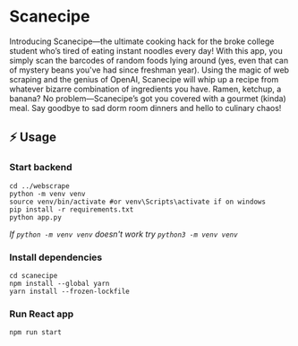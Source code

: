 # Scanecipe

Introducing Scanecipe—the ultimate cooking hack for the broke college student who’s tired of eating instant noodles every day! With this app, you simply scan the barcodes of random foods lying around (yes, even that can of mystery beans you've had since freshman year). Using the magic of web scraping and the genius of OpenAI, Scanecipe will whip up a recipe from whatever bizarre combination of ingredients you have. Ramen, ketchup, a banana? No problem—Scanecipe’s got you covered with a gourmet (kinda) meal. Say goodbye to sad dorm room dinners and hello to culinary chaos!

## ⚡ Usage

### Start backend
```shell
cd ../webscrape
python -m venv venv
source venv/bin/activate #or venv\Scripts\activate if on windows
pip install -r requirements.txt
python app.py
```
*If `python -m venv venv` doesn't work try `python3 -m venv venv`*

### Install dependencies
```shell
cd scanecipe
npm install --global yarn
yarn install --frozen-lockfile
```

### Run React app
```shell
npm run start
```